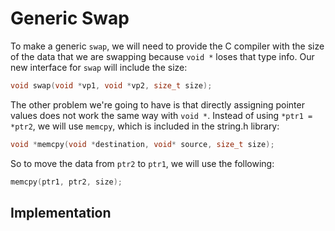 # Generic Swap

To make a generic `swap`, we will need to provide the C compiler with the size of the data that we are swapping because `void *` loses that type info. Our new interface for `swap` will include the size:

```c
void swap(void *vp1, void *vp2, size_t size);
```

The other problem we're going to have is that directly assigning pointer values does not work the same way with `void *`. Instead of using `*ptr1 = *ptr2`, we will use `memcpy`, which is included in the string.h library:

```c
void *memcpy(void *destination, void* source, size_t size);
```

So to move the data from `ptr2` to `ptr1`, we will use the following:

```c
memcpy(ptr1, ptr2, size);
```

## Implementation

```c

```

